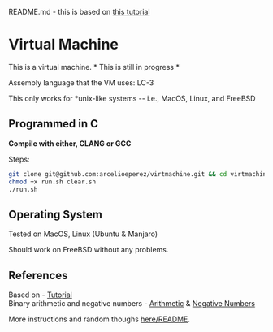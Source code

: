 README.md - this is based on [this tutorial](https://justinmeiners.github.io/lc3-vm/)  
# Virtual Machine  

This is a virtual machine. * This is still in progress *  

Assembly language that the VM uses: LC-3  

This only works for  \*unix-like systems -- i.e., MacOS, Linux, and FreeBSD  
## Programmed in C  

**Compile with either, CLANG or GCC**  

Steps:  
```bash
git clone git@github.com:arcelioeperez/virtmachine.git && cd virtmachine
chmod +x run.sh clear.sh
./run.sh
```

## Operating System  
Tested on MacOS, Linux (Ubuntu & Manjaro)

Should work on FreeBSD without any problems.  

## References
Based on - [Tutorial](https://justinmeiners.github.io/lc3-vm/)  
Binary arithmetic and negative numbers - [Arithmetic](https://www.tutorialspoint.com/computer_logical_organization/binary_arithmetic.htm) & [Negative Numbers](https://www.electronics-tutorials.ws/binary/signed-binary-numbers.html#:~:text=In%20two's%20complement%20form%2C%20a,complement%20is%20one's%20complement%20%2B%201)  

More instructions and random thoughs [here/README](./README).
